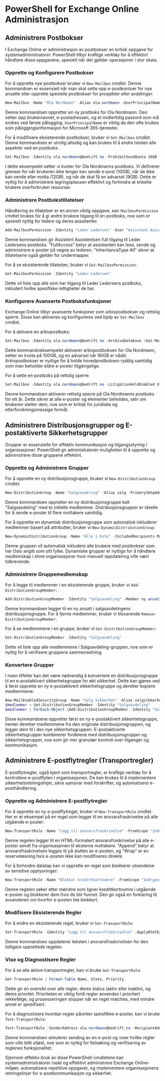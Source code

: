 # PowerShell for Exchange Online Administrasjon

## Administrere Postbokser

I Exchange Online er administrasjon av postbokser en kritisk oppgave for systemadministratorer. PowerShell tilbyr kraftige verktøy for å effektivt håndtere disse oppgavene, spesielt når det gjelder operasjoner i stor skala.

### Opprette og Konfigurere Postbokser

For å opprette nye postbokser bruker vi `New-Mailbox` cmdlet. Denne kommandoen er essensiell når man skal sette opp e-postkontoer for nye ansatte eller opprette spesielle postbokser for prosjekter eller avdelinger. 

```powershell
New-Mailbox -Name "Ola Nordmann" -Alias ola.nordmann -UserPrincipalName ola.nordmann@bedrift.no -Password (ConvertTo-SecureString -String "P@ssw0rd" -AsPlainText -Force) -ResetPasswordOnNextLogon $true
```

Denne kommandoen oppretter en ny postboks for Ola Nordmann. Den setter opp brukernavnet, e-postadressen, og et midlertidig passord som må endres ved første pålogging. `UserPrincipalName` er viktig da den ofte brukes som påloggingsinformasjon for Microsoft 365-tjenester.

For å modifisere eksisterende postbokser, bruker vi `Set-Mailbox` cmdlet. Denne kommandoen er utrolig allsidig og kan brukes til å endre nesten alle aspekter ved en postboks.

```powershell
Set-Mailbox -Identity ola.nordmann@bedrift.no -ProhibitSendQuota 10GB -ProhibitSendReceiveQuota 12GB -IssueWarningQuota 9GB
```

I dette eksempelet setter vi kvoter for Ola Nordmanns postboks. Vi definerer grenser for når brukeren ikke lenger kan sende e-post (10GB), når de ikke kan sende eller motta (12GB), og når de skal få en advarsel (9GB). Dette er nyttig for å administrere lagringsplassen effektivt og forhindre at enkelte brukere overforbruker ressurser.

### Administrere Postbokstillatelser

Håndtering av tillatelser er en annen viktig oppgave. `Add-MailboxPermission` cmdlet brukes for å gi andre brukere tilgang til en postboks, noe som er spesielt nyttig for ledere og deres assistenter.

```powershell
Add-MailboxPermission -Identity "Leder Ledersen" -User "Assistent Assistentsen" -AccessRights FullAccess -InheritanceType All
```

Denne kommandoen gir Assistent Assistentsen full tilgang til Leder Ledersens postboks. "FullAccess" betyr at assistenten kan lese, sende og administrere e-poster på vegne av lederen. "InheritanceType All" sikrer at tillatelsene også gjelder for undermapper.

For å se eksisterende tillatelser, bruker vi `Get-MailboxPermission`:

```powershell
Get-MailboxPermission -Identity "Leder Ledersen"
```

Dette vil liste opp alle som har tilgang til Leder Ledersens postboks, inkludert hvilke spesifikke rettigheter de har.

### Konfigurere Avanserte Postboksfunksjoner

Exchange Online tilbyr avanserte funksjoner som arkivpostbokser og rettslig sperre. Disse kan aktiveres og konfigureres ved hjelp av `Set-Mailbox` cmdlet.

For å aktivere en arkivpostboks:

```powershell
Set-Mailbox -Identity ola.nordmann@bedrift.no -ArchiveDatabase (Get-MailboxDatabase) -ArchiveQuota 100GB -ArchiveWarningQuota 90GB
```

Dette kommandoeksempelet aktiverer arkivpostboksen for Ola Nordmann, setter en kvote på 100GB, og en advarsel når 90GB er nådd. Arkivpostbokser er nyttige for å holde hovedpostboksen ryddig samtidig som man beholder eldre e-poster tilgjengelige.

For å sette en postboks på rettslig sperre:

```powershell
Set-Mailbox -Identity ola.nordmann@bedrift.no -LitigationHoldEnabled $true -LitigationHoldDuration 365
```

Denne kommandoen aktiverer rettslig sperre på Ola Nordmanns postboks for ett år. Dette sikrer at alle e-poster og elementer beholdes, selv om brukeren sletter dem, noe som er kritisk for juridiske og etterforskningsmessige formål.

## Administrere Distribusjonsgrupper og E-postaktiverte Sikkerhetsgrupper

Grupper er essensielle for effektiv kommunikasjon og tilgangsstyring i organisasjoner. PowerShell gir administratorer muligheten til å opprette og administrere disse gruppene effektivt.

### Opprette og Administrere Grupper

For å opprette en ny distribusjonsgruppe, bruker vi `New-DistributionGroup` cmdlet:

```powershell
New-DistributionGroup -Name "Salgsavdeling" -Alias salg -PrimarySmtpAddress salg@bedrift.no -Members ola.nordmann@bedrift.no,kari.nordmann@bedrift.no
```

Denne kommandoen oppretter en ny distribusjonsgruppe kalt "Salgsavdeling" med to initielle medlemmer. Distribusjonsgrupper er ideelle for å sende e-poster til flere mottakere samtidig.

For å opprette en dynamisk distribusjonsgruppe som automatisk inkluderer medlemmer basert på attributter, bruker vi `New-DynamicDistributionGroup`:

```powershell
New-DynamicDistributionGroup -Name "Alle i Oslo" -IncludedRecipients MailboxUsers -ConditionalStateOrProvince Oslo
```

Denne gruppen vil automatisk inkludere alle brukere med postbokser som har Oslo angitt som sitt fylke. Dynamiske grupper er nyttige for å håndtere medlemskap i store organisasjoner hvor manuell oppdatering ville vært tidkrevende.

### Administrere Gruppemedlemskap

For å legge til medlemmer i en eksisterende gruppe, bruker vi `Add-DistributionGroupMember`:

```powershell
Add-DistributionGroupMember -Identity "Salgsavdeling" -Member ny.ansatt@bedrift.no
```

Denne kommandoen legger til en ny ansatt i salgsavdelingens distribusjonsgruppe. For å fjerne medlemmer, bruker vi tilsvarende `Remove-DistributionGroupMember`.

For å se medlemmene i en gruppe, bruker vi `Get-DistributionGroupMember`:

```powershell
Get-DistributionGroupMember -Identity "Salgsavdeling"
```

Dette vil liste opp alle medlemmene i Salgsavdeling-gruppen, noe som er nyttig for å verifisere gruppens sammensetning.

### Konvertere Grupper

I noen tilfeller kan det være nødvendig å konvertere en distribusjonsgruppe til en e-postaktivert sikkerhetsgruppe for økt sikkerhet. Dette kan gjøres ved å først opprette en ny e-postaktivert sikkerhetsgruppe og deretter kopiere medlemmene:

```powershell
New-MailEnabledSecurityGroup -Name "Salg Sikkerhet" -Alias salgsikkerhet -PrimarySmtpAddress salgsikkerhet@bedrift.no
$medlemmer = Get-DistributionGroupMember -Identity "Salgsavdeling"
$medlemmer | ForEach-Object {Add-DistributionGroupMember -Identity "Salg Sikkerhet" -Member $_.PrimarySmtpAddress}
```

Disse kommandoene oppretter først en ny e-postaktivert sikkerhetsgruppe, henter deretter medlemmene fra den originale distribusjonsgruppen, og legger dem til i den nye sikkerhetsgruppen. E-postaktiverte sikkerhetsgrupper kombinerer fordelene med distribusjonsgrupper og sikkerhetsgrupper, noe som gir mer granulær kontroll over tilganger og kommunikasjon.

## Administrere E-postflytregler (Transportregler)

E-postflytregler, også kjent som transportregler, er kraftige verktøy for å kontrollere e-postflyten i organisasjonen. De kan brukes til å implementere sikkerhetsretningslinjer, sikre samsvar med forskrifter, og automatisere e-posthåndtering.

### Opprette og Administrere E-postflytregler

For å opprette en ny e-postflytregel, bruker vi `New-TransportRule` cmdlet. Her er et eksempel på en regel som legger til en ansvarsfraskrivelse på alle utgående e-poster:

```powershell
New-TransportRule -Name "Legg til ansvarsfraskrivelse" -FromScope "InOrganization" -SentToScope "NotInOrganization" -ApplyHtmlDisclaimerText "<p>Denne e-posten er konfidensiell og kun ment for den tiltenkte mottakeren.</p>" -ApplyHtmlDisclaimerLocation "Append" -ApplyHtmlDisclaimerFallbackAction Wrap
```

Denne regelen legger til en HTML-formatert ansvarsfraskrivelse på alle e-poster sendt fra organisasjonen til eksterne mottakere. "Append" betyr at ansvarsfraskrivelsen legges til på slutten av e-posten, og "Wrap" er en reserveløsning hvis e-posten ikke kan modifiseres direkte.

For å forhindre datatap kan vi opprette en regel som blokkerer utsendelse av sensitive opplysninger:

```powershell
New-TransportRule -Name "Blokker kredittkortnumre" -FromScope "InOrganization" -SentToScope "NotInOrganization" -MessageContainsDataClassifications @{Name="Credit Card Number"} -RejectMessageReasonText "E-posten ble blokkert fordi den kan inneholde kredittkortnumre." -Mode Enforce
```

Denne regelen søker etter mønstre som ligner kredittkortnumre i utgående e-poster og blokkerer dem hvis de blir funnet. Den gir også en forklaring til avsenderen om hvorfor e-posten ble blokkert.

### Modifisere Eksisterende Regler

For å endre en eksisterende regel, bruker vi `Set-TransportRule`:

```powershell
Set-TransportRule -Identity "Legg til ansvarsfraskrivelse" -ApplyHtmlDisclaimerText "<p>Oppdatert: Denne e-posten er konfidensiell og kun ment for den tiltenkte mottakeren. Ikke videresend uten tillatelse.</p>"
```

Denne kommandoen oppdaterer teksten i ansvarsfraskrivelsen for den tidligere opprettede regelen.

### Vise og Diagnostisere Regler

For å se alle aktive transportregler, kan vi bruke `Get-TransportRule`:

```powershell
Get-TransportRule | Format-Table Name, State, Priority
```

Dette gir en oversikt over alle regler, deres status (aktiv eller inaktiv), og deres prioritet. Prioriteten er viktig fordi regler anvendes i prioritert rekkefølge, og prosesseringen stopper når en regel matches, med mindre annet er spesifisert.

For å diagnostisere hvordan regler påvirker spesifikke e-poster, kan vi bruke `Test-TransportRule`:

```powershell
Test-TransportRule -SenderAddress ola.nordmann@bedrift.no -RecipientAddress ekstern@example.com -Message "Test melding med sensitiv informasjon: 1234-5678-9012-3456"
```

Denne kommandoen simulerer sending av en e-post og viser hvilke regler som ville blitt utløst, noe som er nyttig for feilsøking og verifisering av reglenes funksjonalitet.

Gjennom effektiv bruk av disse PowerShell-cmdletene kan systemadministratorer raskt og effektivt administrere Exchange Online-miljøer, automatisere repetitive oppgaver, og implementere organisasjonens retningslinjer for e-postkommunikasjon og sikkerhet.
